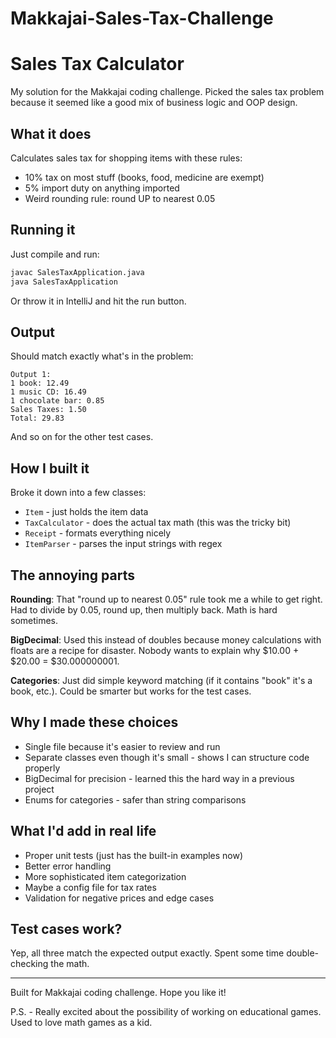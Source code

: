 # Makkajai-Sales-Tax-Challenge

# Sales Tax Calculator

My solution for the Makkajai coding challenge. Picked the sales tax problem because it seemed like a good mix of business logic and OOP design.

## What it does

Calculates sales tax for shopping items with these rules:
- 10% tax on most stuff (books, food, medicine are exempt)
- 5% import duty on anything imported
- Weird rounding rule: round UP to nearest 0.05

## Running it

Just compile and run:
```bash
javac SalesTaxApplication.java
java SalesTaxApplication
```

Or throw it in IntelliJ and hit the run button.

## Output

Should match exactly what's in the problem:

```
Output 1:
1 book: 12.49
1 music CD: 16.49
1 chocolate bar: 0.85
Sales Taxes: 1.50
Total: 29.83
```

And so on for the other test cases.

## How I built it

Broke it down into a few classes:

- `Item` - just holds the item data
- `TaxCalculator` - does the actual tax math (this was the tricky bit)
- `Receipt` - formats everything nicely
- `ItemParser` - parses the input strings with regex

## The annoying parts

**Rounding**: That "round up to nearest 0.05" rule took me a while to get right. Had to divide by 0.05, round up, then multiply back. Math is hard sometimes.

**BigDecimal**: Used this instead of doubles because money calculations with floats are a recipe for disaster. Nobody wants to explain why $10.00 + $20.00 = $30.000000001.

**Categories**: Just did simple keyword matching (if it contains "book" it's a book, etc.). Could be smarter but works for the test cases.

## Why I made these choices

- Single file because it's easier to review and run
- Separate classes even though it's small - shows I can structure code properly  
- BigDecimal for precision - learned this the hard way in a previous project
- Enums for categories - safer than string comparisons

## What I'd add in real life

- Proper unit tests (just has the built-in examples now)
- Better error handling 
- More sophisticated item categorization
- Maybe a config file for tax rates
- Validation for negative prices and edge cases

## Test cases work?

Yep, all three match the expected output exactly. Spent some time double-checking the math.

---

Built for Makkajai coding challenge. Hope you like it!

P.S. - Really excited about the possibility of working on educational games. Used to love math games as a kid.
